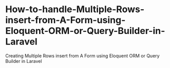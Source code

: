 # How-to-handle-Multiple-Rows-insert-from-A-Form-using-Eloquent-ORM-or-Query-Builder-in-Laravel
Creating Multiple Rows insert from A Form using Eloquent ORM or Query Builder in Laravel
